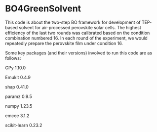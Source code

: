 # BO4GreenSolvent

This code is about the two-step BO framework for development of TEP-based solvent for air-processed perovskite solar cells. 
The highest efficiency of the last two rounds was calibrated based on the condition combination numbered 16. In each round of the experiment, we would repeatedly prepare the perovskite film under condition 16.

Some key packages (and their versions) involved to run this code are as follows:

GPy 1.10.0

Emukit 0.4.9

shap 0.41.0

paramz 0.9.5

numpy 1.23.5 

emcee	3.1.2

scikit-learn 0.23.2
